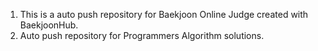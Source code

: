 1. This is a auto push repository for Baekjoon Online Judge created with BaekjoonHub.
2. Auto push repository for Programmers Algorithm solutions.

